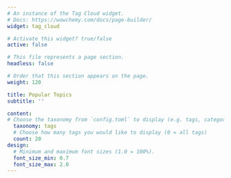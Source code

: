 ```yaml
---
# An instance of the Tag Cloud widget.
# Docs: https://wowchemy.com/docs/page-builder/
widget: tag_cloud

# Activate this widget? true/false
active: false

# This file represents a page section.
headless: false

# Order that this section appears on the page.
weight: 120

title: Popular Topics
subtitle: ''

content:
# Choose the taxonomy from `config.toml` to display (e.g. tags, categories)
  taxonomy: tags
  # Choose how many tags you would like to display (0 = all tags)
  count: 20
design:
  # Minimum and maximum font sizes (1.0 = 100%).
  font_size_min: 0.7
  font_size_max: 2.0
---
```

